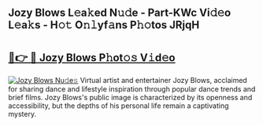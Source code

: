 ## Jozy Blows L𝚎a𝚔ed N𝚞𝚍e - Part-KWc Vi𝚍𝚎o L𝚎a𝚔s - H𝚘𝚝 O𝚗𝚕yf𝚊ns P𝚑𝚘tos JRjqH

# <h2><a href="http://kfay8u.oniu.top/?m=Jozy+Blows">🔗👉 🔴 Jozy Blows P𝚑ot𝚘𝚜 V𝚒d𝚎o</a></h2>

[![Jozy Blows Nu𝚍e𝚜](https://i.imgur.com/0qMVB7G.gif)](http://kfay8u.oniu.top/?m=Jozy+Blows)
Virtual artist and entertainer Jozy Blows, acclaimed for sharing dance and lifestyle inspiration through popular dance trends and brief films. Jozy Blows's public image is characterized by its openness and accessibility, but the depths of his personal life remain a captivating mystery.  
